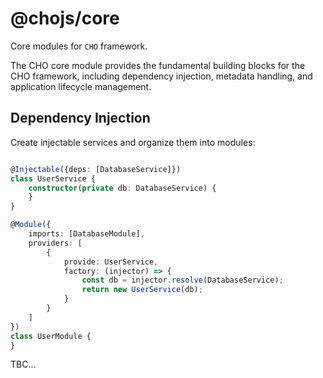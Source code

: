 # @chojs/core

Core modules for `CHO` framework.

The CHO core module provides the fundamental building blocks for the CHO framework,
including dependency injection, metadata handling, and application lifecycle management.

## Dependency Injection

Create injectable services and organize them into modules:

```ts

@Injectable({deps: [DatabaseService]})
class UserService {
    constructor(private db: DatabaseService) {
    }
}

@Module({
    imports: [DatabaseModule],
    providers: [
        {
            provide: UserService,
            factory: (injector) => {
                const db = injector.resolve(DatabaseService);
                return new UserService(db);
            }
        }
    ]
})
class UserModule {
}
```

TBC...